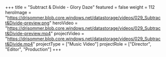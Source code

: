 +++
title = "Subtract & Divide - Glory Daze"
featured = false
weight = 112
heroImage = "https://drisommer.blob.core.windows.net/datastorage/videos/029_Subtract&Divide-preview.png"
heroVideo = "https://drisommer.blob.core.windows.net/datastorage/videos/029_Subtract&Divide-preview.mp4"
projectVideo = "https://drisommer.blob.core.windows.net/datastorage/videos/029_Subtract&Divide.mp4"
projectType = ["Music Video"]
projectRole = ["Director", "Editor", "Production"]
+++
